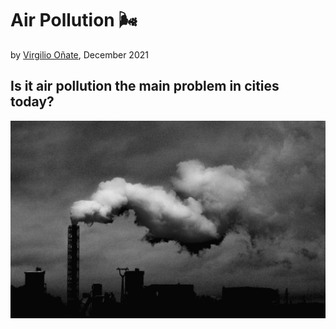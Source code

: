 # Air Pollution 🌬
by [Virgilio Oñate](https://github.com/vonate5), December 2021
## Is it air pollution the main problem in cities today?
![](images/air_pollution.jpg)
